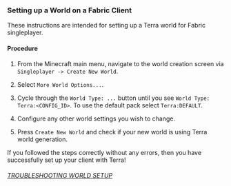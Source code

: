 ### Setting up a World on a Fabric Client

These instructions are intended for setting up a Terra world for Fabric singleplayer.

#### Procedure

1. From the Minecraft main menu, navigate to the world creation screen via `Singleplayer -> Create New World`.
   
2. Select `More World Options...`.
   
3. Cycle through the `World Type: ...` button until you see `World Type: Terra:<CONFIG_ID>`. To use the default pack
   select `Terra:DEFAULT`.
   
4. Configure any other world settings you wish to change.
   
5. Press `Create New World` and check if your new world is using Terra world generation.

If you followed the steps correctly without any errors, then you have successfully set up your client with Terra!

###### [TROUBLESHOOTING WORLD SETUP](./Creating-a-Terra-World#troubleshooting-world-setup)